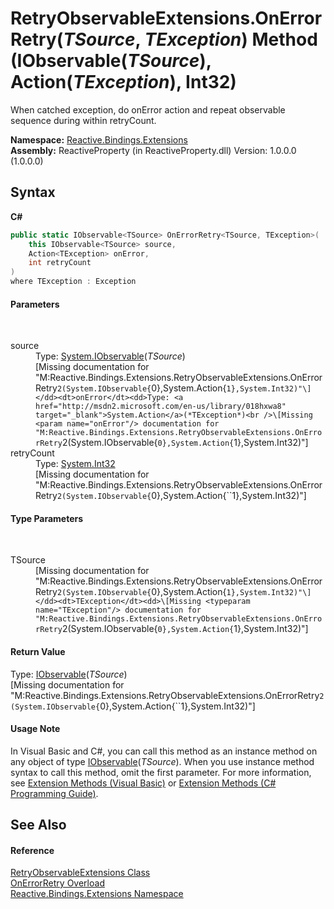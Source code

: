 # RetryObservableExtensions.OnErrorRetry(*TSource*, *TException*) Method (IObservable(*TSource*), Action(*TException*), Int32)
 

When catched exception, do onError action and repeat observable sequence during within retryCount.

**Namespace:**&nbsp;<a href="a9fb9c90-d2dd-7420-ec9a-3084892a7996">Reactive.Bindings.Extensions</a><br />**Assembly:**&nbsp;ReactiveProperty (in ReactiveProperty.dll) Version: 1.0.0.0 (1.0.0.0)

## Syntax

**C#**<br />
``` C#
public static IObservable<TSource> OnErrorRetry<TSource, TException>(
	this IObservable<TSource> source,
	Action<TException> onError,
	int retryCount
)
where TException : Exception

```


#### Parameters
&nbsp;<dl><dt>source</dt><dd>Type: <a href="http://msdn2.microsoft.com/en-us/library/dd990377" target="_blank">System.IObservable</a>(*TSource*)<br />\[Missing <param name="source"/> documentation for "M:Reactive.Bindings.Extensions.RetryObservableExtensions.OnErrorRetry``2(System.IObservable{``0},System.Action{``1},System.Int32)"\]</dd><dt>onError</dt><dd>Type: <a href="http://msdn2.microsoft.com/en-us/library/018hxwa8" target="_blank">System.Action</a>(*TException*)<br />\[Missing <param name="onError"/> documentation for "M:Reactive.Bindings.Extensions.RetryObservableExtensions.OnErrorRetry``2(System.IObservable{``0},System.Action{``1},System.Int32)"\]</dd><dt>retryCount</dt><dd>Type: <a href="http://msdn2.microsoft.com/en-us/library/td2s409d" target="_blank">System.Int32</a><br />\[Missing <param name="retryCount"/> documentation for "M:Reactive.Bindings.Extensions.RetryObservableExtensions.OnErrorRetry``2(System.IObservable{``0},System.Action{``1},System.Int32)"\]</dd></dl>

#### Type Parameters
&nbsp;<dl><dt>TSource</dt><dd>\[Missing <typeparam name="TSource"/> documentation for "M:Reactive.Bindings.Extensions.RetryObservableExtensions.OnErrorRetry``2(System.IObservable{``0},System.Action{``1},System.Int32)"\]</dd><dt>TException</dt><dd>\[Missing <typeparam name="TException"/> documentation for "M:Reactive.Bindings.Extensions.RetryObservableExtensions.OnErrorRetry``2(System.IObservable{``0},System.Action{``1},System.Int32)"\]</dd></dl>

#### Return Value
Type: <a href="http://msdn2.microsoft.com/en-us/library/dd990377" target="_blank">IObservable</a>(*TSource*)<br />\[Missing <returns> documentation for "M:Reactive.Bindings.Extensions.RetryObservableExtensions.OnErrorRetry``2(System.IObservable{``0},System.Action{``1},System.Int32)"\]

#### Usage Note
In Visual Basic and C#, you can call this method as an instance method on any object of type <a href="http://msdn2.microsoft.com/en-us/library/dd990377" target="_blank">IObservable</a>(*TSource*). When you use instance method syntax to call this method, omit the first parameter. For more information, see <a href="http://msdn.microsoft.com/en-us/library/bb384936.aspx">Extension Methods (Visual Basic)</a> or <a href="http://msdn.microsoft.com/en-us/library/bb383977.aspx">Extension Methods (C# Programming Guide)</a>.

## See Also


#### Reference
<a href="086e0292-f46d-b705-c375-720700dc1231">RetryObservableExtensions Class</a><br /><a href="e68f7c4e-9138-b6aa-3e63-56bf14266ba4">OnErrorRetry Overload</a><br /><a href="a9fb9c90-d2dd-7420-ec9a-3084892a7996">Reactive.Bindings.Extensions Namespace</a><br />